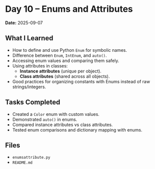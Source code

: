 # Day 10 – Enums and Attributes

**Date:** 2025-09-07  

## What I Learned
- How to define and use Python `Enum` for symbolic names.  
- Difference between `Enum`, `IntEnum`, and `auto()`.  
- Accessing enum values and comparing them safely.  
- Using attributes in classes:
  - **Instance attributes** (unique per object).
  - **Class attributes** (shared across all objects).  
- Good practices for organizing constants with Enums instead of raw strings/integers.  

## Tasks Completed
- Created a `Color` enum with custom values.  
- Demonstrated `auto()` in enums.  
- Compared instance attributes vs class attributes.  
- Tested enum comparisons and dictionary mapping with enums.  

## Files
- `enumsattribute.py`  
- `README.md`
